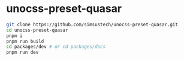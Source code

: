 # unocss-preset-quasar

```sh
git clone https://github.com/simsustech/unocss-preset-quasar.git
cd unocss-preset-quasar
pnpm i
pnpm run build
cd packages/dev # or cd packages/docs
pnpm run dev
```
